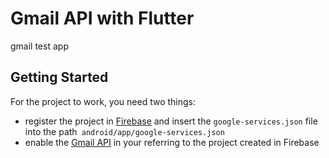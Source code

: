 # Gmail API with Flutter

gmail test app

## Getting Started

For the project to work, you need two things:

- register the project in [Firebase](https://console.firebase.google.com) and insert the `google-services.json` file into the path` android/app/google-services.json`
- enable the [Gmail API](https://console.developers.google.com/apis) in your referring to the project created in Firebase
